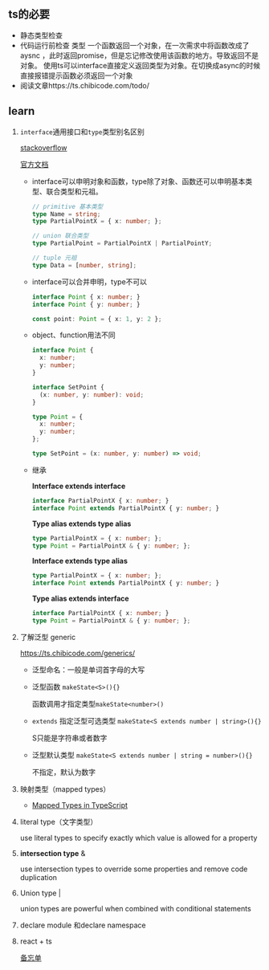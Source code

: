 ## ts的必要

* 静态类型检查
* 代码运行前检查 类型
  一个函数返回一个对象，在一次需求中将函数改成了aysnc ，此时返回promise，但是忘记修改使用该函数的地方。导致返回不是对象。
  使用ts可以interface直接定义返回类型为对象。在切换成async的时候直接报错提示函数必须返回一个对象
* 阅读文章https://ts.chibicode.com/todo/

## learn

1. `interface`通用接口和`type`类型别名区别

   [stackoverflow](https://stackoverflow.com/questions/37233735/typescript-interfaces-vs-types/52682220#52682220)

   [官方文档](https://www.typescriptlang.org/docs/handbook/advanced-types.html#interfaces-vs-type-aliases)

   * interface可以申明对象和函数，type除了对象、函数还可以申明基本类型、联合类型和元祖。

     ```typescript
     // primitive 基本类型
     type Name = string;
     type PartialPointX = { x: number; };
     
     // union 联合类型
     type PartialPoint = PartialPointX | PartialPointY;
     
     // tuple 元祖
     type Data = [number, string];
     ```

   * interface可以合并申明，type不可以

     ```typescript
     interface Point { x: number; }
     interface Point { y: number; }
     
     const point: Point = { x: 1, y: 2 };
     ```

   * object、function用法不同

     ```typescript
     interface Point {
       x: number;
       y: number;
     }
     
     interface SetPoint {
       (x: number, y: number): void;
     }
     
     type Point = {
       x: number;
       y: number;
     };
     
     type SetPoint = (x: number, y: number) => void;
     ```

   * 继承

     **Interface extends interface**

     ```typescript
     interface PartialPointX { x: number; }
     interface Point extends PartialPointX { y: number; }
     ```

     **Type alias extends type alias**

     ```typescript
     type PartialPointX = { x: number; };
     type Point = PartialPointX & { y: number; };
     ```

     **Interface extends type alias**

     ```typescript
     type PartialPointX = { x: number; };
     interface Point extends PartialPointX { y: number; }
     ```

     **Type alias extends interface**

     ```typescript
     interface PartialPointX { x: number; }
     type Point = PartialPointX & { y: number; };
     ```

2. 了解泛型 generic

   https://ts.chibicode.com/generics/

   * 泛型命名：一般是单词首字母的大写

   * 泛型函数 `makeState<S>(){}`

     函数调用才指定类型`makeState<number>()`

   * `extends` 指定泛型可选类型 `makeState<S extends number | string>(){}`

     S只能是字符串或者数字

   * 泛型默认类型 `makeState<S extends number | string = number>(){}`

     不指定，默认为数字

3. 映射类型（mapped types）

   * [Mapped Types in TypeScript](https://mariusschulz.com/blog/mapped-types-in-typescript)

4. literal type（文字类型）

   use literal types to specify exactly which value is allowed for a property

5. **intersection type** &

   use intersection types to override some properties and remove code duplication

6. Union type |

   union types are powerful when combined with conditional statements

8. declare module 和declare namespace

9. react + ts 

   [备忘单](https://github.com/typescript-cheatsheets/react-typescript-cheatsheet#basic-cheatsheet-table-of-contents)

